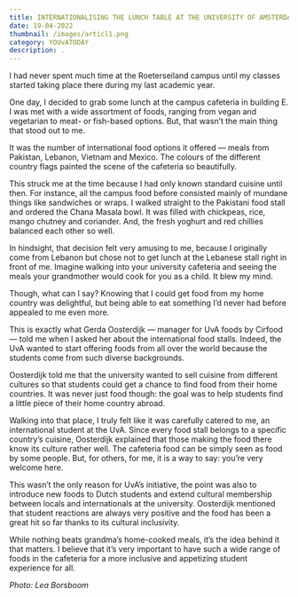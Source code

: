 ```yaml
---
title: INTERNATIONALISING THE LUNCH TABLE AT THE UNIVERSITY OF AMSTERDAM
date: 19-04-2022
thumbnail: /images/articl1.png
category: YOUvATODAY
description: .
---
```

I had never spent much time at the Roeterseiland campus until my classes started taking place there during my last academic year. 

One day, I decided to grab some lunch at the campus cafeteria in building E. I was met with a wide assortment of foods, ranging from vegan and vegetarian to meat- or fish-based options. But, that wasn’t the main thing that stood out to me. 

It was the number of international food options it offered — meals from Pakistan, Lebanon, Vietnam and Mexico. The colours of the different country flags painted the scene of the cafeteria so beautifully.

This struck me at the time because I had only known standard cuisine until then. For instance, all the campus food before consisted mainly of mundane things like sandwiches or wraps. I walked straight to the Pakistani food stall and ordered the Chana Masala bowl. It was filled with chickpeas, rice, mango chutney and coriander. And, the fresh yoghurt and red chillies balanced each other so well. 

In hindsight, that decision felt very amusing to me, because I originally come from Lebanon but chose not to get lunch at the Lebanese stall right in front of me. Imagine walking into your university cafeteria and seeing the meals your grandmother would cook for you as a child. It blew my mind. 

Though, what can I say? Knowing that I could get food from my home country was delightful, but being able to eat something I’d never had before appealed to me even more. 

This is exactly what Gerda Oosterdijk — manager for UvA foods by Cirfood — told me when I asked her about the international food stalls. Indeed, the UvA wanted to start offering foods from all over the world because the students come from such diverse backgrounds. 

Oosterdijk told me that the university wanted to sell cuisine from different cultures so that students could get a chance to find food from their home countries. It was never just food though: the goal was to help students find a little piece of their home country abroad. 

Walking into that place, I truly felt like it was carefully catered to me, an international student at the UvA. Since every food stall belongs to a specific country’s cuisine, Oosterdijk explained that those making the food there know its culture rather well. The cafeteria food can be simply seen as food by some people. But, for others, for me, it is a way to say: you’re very welcome here. 

This wasn’t the only reason for UvA’s initiative, the point was also to introduce new foods to Dutch students and extend cultural membership between locals and internationals at the university. Oosterdijk mentioned that student reactions are always very positive and the food has been a great hit so far thanks to its cultural inclusivity. 

While nothing beats grandma’s home-cooked meals, it’s the idea behind it that matters. I believe that it’s very important to have such a wide range of foods in the cafeteria for a more inclusive and appetizing student experience for all.

*Photo: Lea Borsboom*